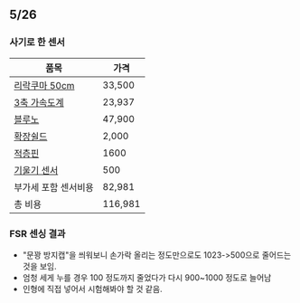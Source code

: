 5/26
---------

### 사기로 한 센서

|품목| 가격|
|----------------|------------|
|[리락쿠마 50cm ](http://www.coupang.com/vp/products/1840914?q=%EB%A6%AC%EB%9D%BD%EC%BF%A0%EB%A7%88+%EC%9D%B8%ED%98%95&rank=NaN&count=36&eventCategory=SRP&eventLabel=all_0) |33,500  
|[3축 가속도계  ](http://www.vctec.co.kr/product/detail.html?product_no=889&cate_no=145&display_group=1)  |23,937  
|[블루노  ](http://www.vctec.co.kr/product/detail.html?product_no=1794&cate_no=74&display_group=1)  |47,900
|[확장쉴드      ](http://robot.co.kr/front/php/product.php?product_no=2527&main_cate_no=78&display_group=1)  |2,000   
|[적층핀    ](http://www.robot.co.kr/front/php/product.php?product_no=2525&main_cate_no=78&display_group=1)  |1600
|[기울기 센서   ](http://ds-parts.co.kr/goods_detail.php?goodsIdx=6965)  |500     
|부가세 포함 센서비용    |82,981  
|총 비용 |116,981

### FSR 센싱 결과
* "문꽝 방지캡"을 씌워보니 손가락 올리는 정도만으로도 1023->500으로 줄어드는 것을 보임.
* 엄청 세게 누를 경우 100 정도까지 줄었다가 다시 900~1000 정도로 늘어남
* 인형에 직접 넣어서 시험해봐야 할 것 같음.
